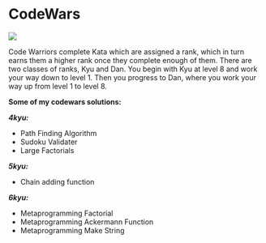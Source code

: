 # CodeWars
![](https://www.codewars.com/users/MacW/badges/large)

Code Warriors complete Kata which are assigned a rank, which in turn earns them a higher rank once they complete enough of them. There are two classes of ranks, Kyu and Dan. You begin with Kyu at level 8 and work your way down to level 1. Then you progress to Dan, where you work your way up from level 1 to level 8.

**Some of my codewars solutions:** 

***4kyu:***
- Path Finding Algorithm
- Sudoku Validater
- Large Factorials

***5kyu:***
- Chain adding function

***6kyu:***
- Metaprogramming Factorial
- Metaprogramming Ackermann Function
- Metaprogramming Make String
